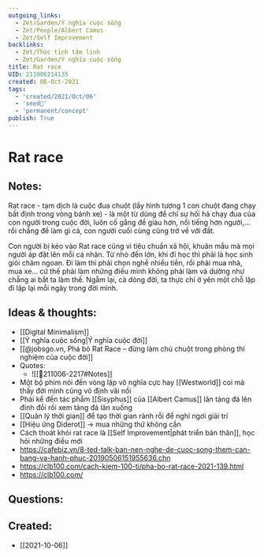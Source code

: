 ```yaml
---
outgoing_links:
  - Zet/Garden/Ý nghĩa cuộc sống
  - Zet/People/Albert Camus
  - Zet/Self Improvement
backlinks:
  - Zet/Thức tỉnh tâm linh
  - Zet/Garden/Ý nghĩa cuộc sống
title: Rat race
UID: 211006214135
created: 06-Oct-2021
tags:
  - 'created/2021/Oct/06'
  - 'seed🥜'
  - 'permanent/concept'
publish: True
---
```

# Rat race

## Notes:
Rat race - tạm dịch là cuộc đua chuột (lấy hình tượng 1 con chuột đang chạy bất định trong vòng bánh xe) - là một từ dùng để chỉ sự hối hả chạy đua của con người trong cuộc đời, luôn cố gắng để giàu hơn, nổi tiếng hơn người,... rồi chẳng để làm gì cả, con người cuối cùng cũng trở về với đất.

Con người bị kéo vào Rat race cũng vì tiêu chuẩn xã hội, khuân mẫu mà mọi người áp đặt lên mỗi cá nhân. Từ nhỏ đến lớn, khi đi học thì phải là học sinh giỏi chăm ngoan. Đi làm thì phải chọn nghề nhiều tiền, rồi phải mua nhà, mua xe... cứ thế phải làm những điều mình không phải làm và dường như chẳng ai bắt ta làm thế. Ngẫm lại, cả dòng đời, ta thực chỉ ở yên một chỗ lặp đi lặp lại mỗi ngày trong đời mình.


## Ideas & thoughts:
- [[Digital Minimalism]]
- [[Ý nghĩa cuộc sống|Ý nghĩa cuộc đời]]
- [[@jobsgo.vn, Phá bỏ Rat Race – đừng làm chú chuột trong phòng thí nghiệm của cuộc đời]]
- Quotes:
	- ![[💬211006-2217#Notes]]
- Một bộ phim nói đến vòng lặp vô nghĩa cực hay [[Westworld]] coi mà thấy đời mình cũng vô định vãi nồi
- Phải kể đến tác phẩm [[Sisyphus]] của [[Albert Camus]] lăn tảng đá lên đỉnh đồi rồi xem tảng đá lăn xuống
- [[Quản lý thời gian]] để tạo thời gian rảnh rỗi để nghỉ ngơi giải trí
- [[Hiệu ứng Diderot]] -> mua những thứ không cần
- Cách thoát khỏi rat race là [[Self Improvement|phát triển bản thân]], học hỏi những điều mới
- https://cafebiz.vn/8-ted-talk-ban-nen-nghe-de-cuoc-song-them-can-bang-va-hanh-phuc-20190506151955636.chn
- https://clb100.com/cach-kiem-100-ti/pha-bo-rat-race-2021-139.html
- https://clb100.com/

## Questions:

## Created:
- [[2021-10-06]]
